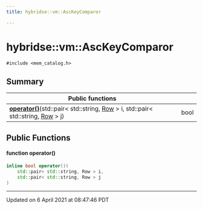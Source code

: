 ```yaml
---
title: hybridse::vm::AscKeyComparor

---
```

# hybridse::vm::AscKeyComparor



`#include <mem_catalog.h>`

## Summary


|  Public functions|            |
| -------------- | -------------- |
|**[operator()](hybridse/usage/api/c++/Classes/structhybridse_1_1vm_1_1_asc_key_comparor.md#function-operator())**(std::pair< std::string, [Row](hybridse/usage/api/c++/Classes/classhybridse_1_1codec_1_1_row.md) > i, std::pair< std::string, [Row](hybridse/usage/api/c++/Classes/classhybridse_1_1codec_1_1_row.md) > j)| bool  |

## Public Functions

#### function operator()

```cpp
inline bool operator()(
    std::pair< std::string, Row > i,
    std::pair< std::string, Row > j
)
```


-------------------------------

Updated on  6 April 2021 at 08:47:46 PDT